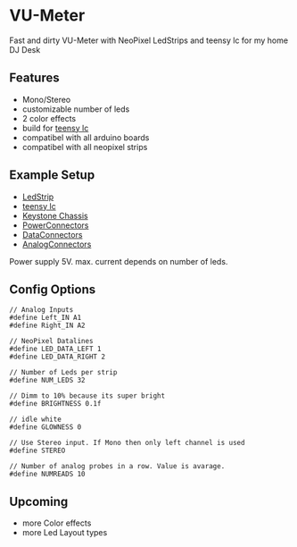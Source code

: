 # VU-Meter
Fast and dirty VU-Meter with NeoPixel LedStrips and teensy lc for my home DJ Desk


## Features
* Mono/Stereo
* customizable number of leds
* 2 color effects
* build for [teensy lc](https://www.pjrc.com/teensy/teensyLC.html)
* compatibel with all arduino boards
* compatibel with all neopixel strips


## Example Setup
* [LedStrip](https://www.adafruit.com/product/1507)
* [teensy lc](https://www.pjrc.com/teensy/teensyLC.html)
* [Keystone Chassis](https://www.reichelt.de/index.html?ACTION=446&LA=3&nbc=1&q=delock%2086227)
* [PowerConnectors](https://www.reichelt.de/index.html?ACTION=446&LA=446&nbc=1&q=delock%2086303%20)
* [DataConnectors](https://www.reichelt.de/index.html?ACTION=446&LA=446&nbc=1&q=delock%2086323)
* [AnalogConnectors](https://www.reichelt.de/index.html?ACTION=446&LA=446&nbc=1&q=goobay%2079669%20)

Power supply 5V. max. current depends on number of leds.


## Config Options
```
// Analog Inputs
#define Left_IN A1
#define Right_IN A2

// NeoPixel Datalines
#define LED_DATA_LEFT 1
#define LED_DATA_RIGHT 2

// Number of Leds per strip
#define NUM_LEDS 32

// Dimm to 10% because its super bright
#define BRIGHTNESS 0.1f

// idle white
#define GLOWNESS 0

// Use Stereo input. If Mono then only left channel is used
#define STEREO

// Number of analog probes in a row. Value is avarage.
#define NUMREADS 10
```

## Upcoming
* more Color effects
* more Led Layout types